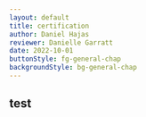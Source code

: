 ```yaml
---
layout: default
title: certification
author: Daniel Hajas
reviewer: Danielle Garratt
date: 2022-10-01
buttonStyle: fg-general-chap
backgroundStyle: bg-general-chap
---
```


## test